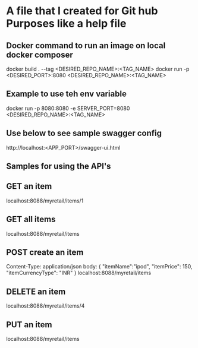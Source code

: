 # A file that I created for Git hub Purposes like a help file

## Docker command to run an image on local docker composer
docker build . --tag <DESIRED_REPO_NAME>:<TAG_NAME>
docker run -p <DESIRED_PORT>:8080 <DESIRED_REPO_NAME>:<TAG_NAME>

## Example to use teh env variable
docker run -p 8080:8080 -e SERVER_PORT=8080  <DESIRED_REPO_NAME>:<TAG_NAME>


## Use below to see sample swagger config
http://localhost:<APP_PORT>/swagger-ui.html

## Samples for using the API's

## GET an item
localhost:8088/myretail/items/1

## GET all items
localhost:8088/myretail/items

## POST create an item
Content-Type: application/json
body: {
      	"itemName":"ipod",
      	"itemPrice": 150,
      	"itemCurrencyType": "INR"
      }
localhost:8088/myretail/items

## DELETE an item
localhost:8088/myretail/items/4

## PUT an item
localhost:8088/myretail/items